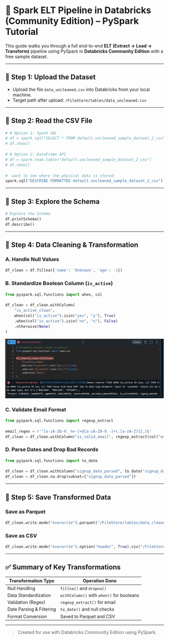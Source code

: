 
# 🧠 Spark ELT Pipeline in Databricks (Community Edition) – PySpark Tutorial

This guide walks you through a full end-to-end **ELT (Extract → Load → Transform)** pipeline using PySpark in **Databricks Community Edition** with a free sample dataset.

---

## 📁 Step 1: Upload the Dataset

- Upload the file `data_uncleaned.csv` into Databricks from your local machine.
- Target path after upload: `/FileStore/tables/data_uncleaned.csv`

---

## 🧾 Step 2: Read the CSV File

```python
# # Option 1: Spark SQL
# df = spark.sql("SELECT * FROM default.uncleaned_sample_dataset_2_csv")
# df.show()

# # Option 2: DataFrame API
# df = spark.read.table("default.uncleaned_sample_dataset_2_csv")
# df.show()

#  want to see where the physical data is stored:
spark.sql("DESCRIBE FORMATTED default.uncleaned_sample_dataset_2_csv").show(truncate=False)
```

---

## 🧪 Step 3: Explore the Schema

```python
# Explore the Schema
df.printSchema()
df.describe()
```

---

## 🧼 Step 4: Data Cleaning & Transformation

### A. Handle Null Values

```python
df_clean = df.fillna({'name': 'Unknown', 'age': -1})
```

### B. Standardize Boolean Column (`is_active`)

```python
from pyspark.sql.functions import when, col

df_clean = df_clean.withColumn(
    "is_active_clean",
    when(col("is_active").isin("yes", "y"), True)
    .when(col("is_active").isin("no", "n"), False)
    .otherwise(None)
)
```
![alt text](image-13.png)
### C. Validate Email Format

```python
from pyspark.sql.functions import regexp_extract

email_regex = r'^[a-zA-Z0-9._%+-]+@[a-zA-Z0-9.-]+\.[a-zA-Z]{2,}$'
df_clean = df_clean.withColumn("is_valid_email", regexp_extract(col("email"), email_regex, 0) != "")
```

### D. Parse Dates and Drop Bad Records

```python
from pyspark.sql.functions import to_date

df_clean = df_clean.withColumn("signup_date_parsed", to_date("signup_date", "yyyy-MM-dd"))
df_clean = df_clean.na.drop(subset=["signup_date_parsed"])
```

---

## 💾 Step 5: Save Transformed Data

### Save as Parquet

```python
df_clean.write.mode("overwrite").parquet("/FileStore/tables/data_cleaned_parquet")
```

### Save as CSV

```python
df_clean.write.mode("overwrite").option("header", True).csv("/FileStore/tables/data_cleaned_csv")
```

---

## ✅ Summary of Key Transformations

| Transformation Type         | Operation Done                                  |
|-----------------------------|--------------------------------------------------|
| Null Handling               | `fillna()` and `dropna()`                        |
| Data Standardization        | `withColumn()` with `when()` for booleans        |
| Validation (Regex)          | `regexp_extract()` for email                     |
| Date Parsing & Filtering    | `to_date()` and null checks                      |
| Format Conversion           | Saved to Parquet and CSV                         |

---

> Created for use with Databricks Community Edition using PySpark.
